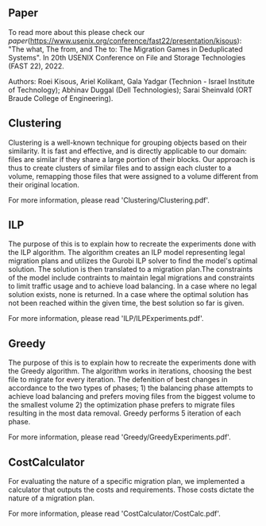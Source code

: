 Paper
------
To read more about this please check our *paper*(https://www.usenix.org/conference/fast22/presentation/kisous):
   "The what, The from, and The to: The Migration Games in Deduplicated Systems". In 20th USENIX Conference on File and Storage Technologies (FAST 22), 2022.

Authors: Roei Kisous, Ariel Kolikant, Gala Yadgar (Technion - Israel Institute of Technology);
           Abhinav Duggal (Dell Technologies);
           Sarai Sheinvald (ORT Braude College of Engineering).
		   
Clustering
------
Clustering is a well-known technique for grouping objects based on their similarity. 
It is fast and effective, and is directly applicable to our domain: files are similar if they share a large portion of their blocks. 
Our approach is thus to create clusters of similar files and to assign each cluster to a volume, remapping those files that were assigned to a volume different from their original location.

For more information, please read 'Clustering/Clustering.pdf'.

ILP
------
The purpose of this is to explain how to recreate the experiments done with the ILP algorithm.
The algorithm creates an ILP model representing legal migration plans and utilizes the Gurobi ILP solver to find the model's optimal solution. The solution is then translated to a migration plan.The constraints of the model include contraints to maintain legal migrations and constraints to limit traffic usage and to achieve load balancing. In a case where no legal solution exists, none is returned. In a case where the optimal solution has not been reached within the given time, the best solution so far is given.

For more information, please read 'ILP/ILPExperiments.pdf'.

Greedy
------
The purpose of this is to explain how to recreate the experiments done with the Greedy algorithm.
The algorithm works in iterations, choosing the best file to migrate for every iteration. The defenition of best changes in accordance to the two types of phases; 1) the balancing phase attempts to achieve load balancing and prefers moving files from the biggest volume to the smallest volume 2) the optimization phase prefers to migrate files resulting in the most data removal. Greedy performs 5 iteration of each phase.

For more information, please read 'Greedy/GreedyExperiments.pdf'.

CostCalculator
------
For evaluating the nature of a specific migration plan, we implemented a calculator that outputs the costs and requirements.
Those costs dictate the nature of a migration plan.

For more information, please read 'CostCalculator/CostCalc.pdf'.


